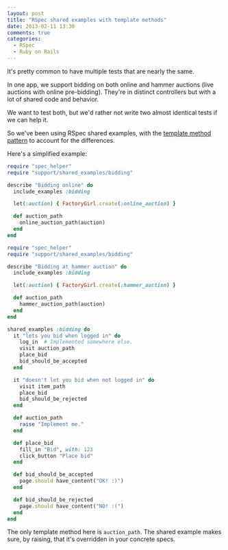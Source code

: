 ```yaml
---
layout: post
title: "RSpec shared examples with template methods"
date: 2013-02-11 13:30
comments: true
categories:
  - RSpec
  - Ruby on Rails
---
```


It's pretty common to have multiple tests that are nearly the same.

In one app, we support bidding on both online and hammer auctions (live auctions with online pre-bidding). They're in distinct controllers but with a lot of shared code and behavior.

We want to test both, but we'd rather not write two almost identical tests if we can help it.

So we've been using RSpec shared examples, with the [template method pattern](http://en.wikipedia.org/wiki/Template_method_pattern) to account for the differences.

Here's a simplified example:

``` ruby spec/request/online_bidding_spec.rb
require "spec_helper"
require "support/shared_examples/bidding"

describe "Bidding online" do
  include_examples :bidding

  let(:auction) { FactoryGirl.create(:online_auction) }

  def auction_path
    online_auction_path(auction)
  end
end
```

``` ruby spec/request/hammer_bidding_spec.rb
require "spec_helper"
require "support/shared_examples/bidding"

describe "Bidding at hammer auction" do
  include_examples :bidding

  let(:auction) { FactoryGirl.create(:hammer_auction) }

  def auction_path
    hammer_auction_path(auction)
  end
end
```

``` ruby spec/support/shared_examples/bidding.rb
shared_examples :bidding do
  it "lets you bid when logged in" do
    log_in  # Implemented somewhere else.
    visit auction_path
    place_bid
    bid_should_be_accepted
  end

  it "doesn't let you bid when not logged in" do
    visit item_path
    place_bid
    bid_should_be_rejected
  end

  def auction_path
    raise "Implement me."
  end

  def place_bid
    fill_in "Bid", with: 123
    click_button "Place bid"
  end

  def bid_should_be_accepted
    page.should have_content("OK! :)")
  end

  def bid_should_be_rejected
    page.should have_content("NO! :(")
  end
end
```

The only template method here is `auction_path`. The shared example makes sure, by raising, that it's overridden in your concrete specs.
